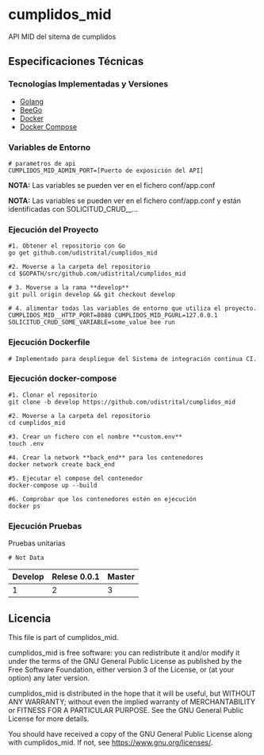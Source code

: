 # cumplidos_mid
API MID del sitema de cumplidos

## Especificaciones Técnicas

### Tecnologías Implementadas y Versiones
* [Golang](https://github.com/udistrital/introduccion_oas/blob/master/instalacion_de_herramientas/golang.md)
* [BeeGo](https://github.com/udistrital/introduccion_oas/blob/master/instalacion_de_herramientas/beego.md)
* [Docker](https://docs.docker.com/engine/install/ubuntu/)
* [Docker Compose](https://docs.docker.com/compose/)

### Variables de Entorno
```shell
# parametros de api
CUMPLIDOS_MID_ADMIN_PORT=[Puerto de exposición del API]
```

**NOTA:** Las variables se pueden ver en el fichero conf/app.conf


**NOTA:** Las variables se pueden ver en el fichero conf/app.conf y están identificadas con SOLICITUD_CRUD__...

### Ejecución del Proyecto
```shell
#1. Obtener el repositorio con Go
go get github.com/udistrital/cumplidos_mid

#2. Moverse a la carpeta del repositorio
cd $GOPATH/src/github.com/udistrital/cumplidos_mid

# 3. Moverse a la rama **develop**
git pull origin develop && git checkout develop

# 4. alimentar todas las variables de entorno que utiliza el proyecto.
CUMPLIDOS_MID__HTTP_PORT=8080 CUMPLIDOS_MID_PGURL=127.0.0.1 SOLICITUD_CRUD_SOME_VARIABLE=some_value bee run
```
### Ejecución Dockerfile
```shell
# Implementado para despliegue del Sistema de integración continua CI.
```

### Ejecución docker-compose
```shell
#1. Clonar el repositorio
git clone -b develop https://github.com/udistrital/cumplidos_mid

#2. Moverse a la carpeta del repositorio
cd cumplidos_mid

#3. Crear un fichero con el nombre **custom.env**
touch .env

#4. Crear la network **back_end** para los contenedores
docker network create back_end

#5. Ejecutar el compose del contenedor
docker-compose up --build

#6. Comprobar que los contenedores estén en ejecución
docker ps
```
### Ejecución Pruebas

Pruebas unitarias
```shell
# Not Data
```

| Develop | Relese 0.0.1 | Master |
| -- | -- | -- |
| 1 | 2 | 3 |


## Licencia

This file is part of cumplidos_mid.

cumplidos_mid is free software: you can redistribute it and/or modify it under the terms of the GNU General Public License as published by the Free Software Foundation, either version 3 of the License, or (at your option) any later version.

cumplidos_mid is distributed in the hope that it will be useful, but WITHOUT ANY WARRANTY; without even the implied warranty of MERCHANTABILITY or FITNESS FOR A PARTICULAR PURPOSE. See the GNU General Public License for more details.

You should have received a copy of the GNU General Public License along with cumplidos_mid. If not, see https://www.gnu.org/licenses/.
